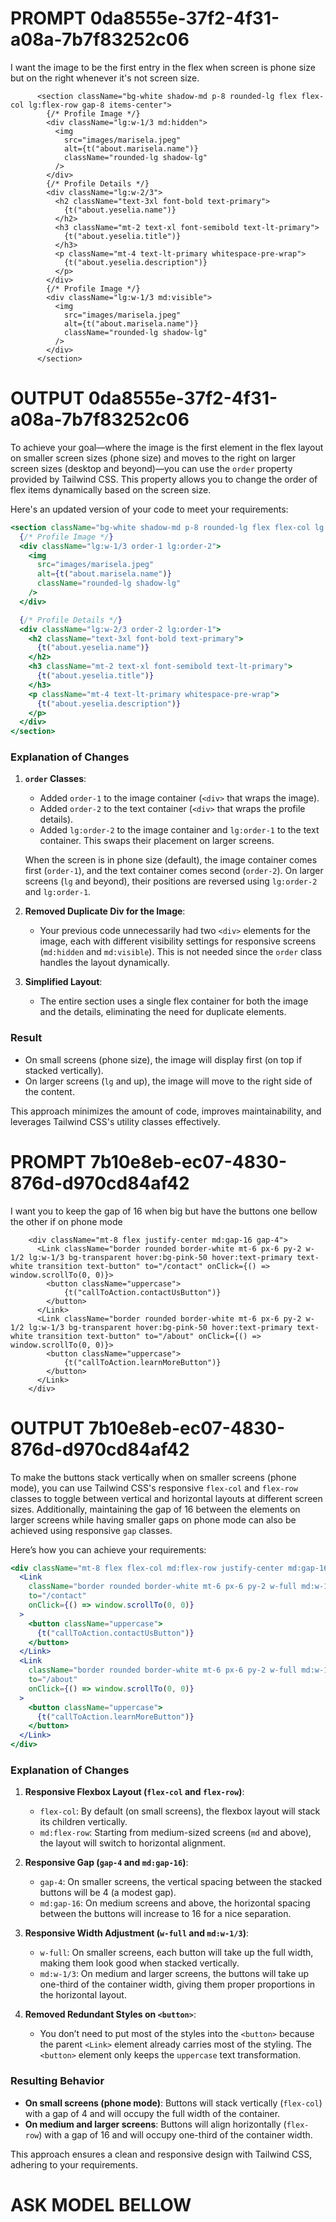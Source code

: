 # PROMPT 0da8555e-37f2-4f31-a08a-7b7f83252c06


I want the image to be the first entry in the flex when screen is phone size but on the right whenever it's not screen size.

          <section className="bg-white shadow-md p-8 rounded-lg flex flex-col lg:flex-row gap-8 items-center">
            {/* Profile Image */}
            <div className="lg:w-1/3 md:hidden">
              <img
                src="images/marisela.jpeg"
                alt={t("about.marisela.name")}
                className="rounded-lg shadow-lg"
              />
            </div>
            {/* Profile Details */}
            <div className="lg:w-2/3">
              <h2 className="text-3xl font-bold text-primary">
                {t("about.yeselia.name")}
              </h2>
              <h3 className="mt-2 text-xl font-semibold text-lt-primary">
                {t("about.yeselia.title")}
              </h3>
              <p className="mt-4 text-lt-primary whitespace-pre-wrap">
                {t("about.yeselia.description")}
              </p>
            </div>
            {/* Profile Image */}
            <div className="lg:w-1/3 md:visible">
              <img
                src="images/marisela.jpeg"
                alt={t("about.marisela.name")}
                className="rounded-lg shadow-lg"
              />
            </div>
          </section>

# OUTPUT 0da8555e-37f2-4f31-a08a-7b7f83252c06
To achieve your goal—where the image is the first element in the flex layout on smaller screen sizes (phone size) and moves to the right on larger screen sizes (desktop and beyond)—you can use the `order` property provided by Tailwind CSS. This property allows you to change the order of flex items dynamically based on the screen size.

Here's an updated version of your code to meet your requirements:

```jsx
<section className="bg-white shadow-md p-8 rounded-lg flex flex-col lg:flex-row gap-8 items-center">
  {/* Profile Image */}
  <div className="lg:w-1/3 order-1 lg:order-2">
    <img
      src="images/marisela.jpeg"
      alt={t("about.marisela.name")}
      className="rounded-lg shadow-lg"
    />
  </div>

  {/* Profile Details */}
  <div className="lg:w-2/3 order-2 lg:order-1">
    <h2 className="text-3xl font-bold text-primary">
      {t("about.yeselia.name")}
    </h2>
    <h3 className="mt-2 text-xl font-semibold text-lt-primary">
      {t("about.yeselia.title")}
    </h3>
    <p className="mt-4 text-lt-primary whitespace-pre-wrap">
      {t("about.yeselia.description")}
    </p>
  </div>
</section>
```

### Explanation of Changes
1. **`order` Classes**:
   - Added `order-1` to the image container (`<div>` that wraps the image).
   - Added `order-2` to the text container (`<div>` that wraps the profile details).
   - Added `lg:order-2` to the image container and `lg:order-1` to the text container. This swaps their placement on larger screens.

   When the screen is in phone size (default), the image container comes first (`order-1`), and the text container comes second (`order-2`). On larger screens (`lg` and beyond), their positions are reversed using `lg:order-2` and `lg:order-1`.

2. **Removed Duplicate Div for the Image**:
   - Your previous code unnecessarily had two `<div>` elements for the image, each with different visibility settings for responsive screens (`md:hidden` and `md:visible`). This is not needed since the `order` class handles the layout dynamically.

3. **Simplified Layout**:
   - The entire section uses a single flex container for both the image and the details, eliminating the need for duplicate elements.

### Result
- On small screens (phone size), the image will display first (on top if stacked vertically).
- On larger screens (`lg` and up), the image will move to the right side of the content.

This approach minimizes the amount of code, improves maintainability, and leverages Tailwind CSS's utility classes effectively.
# PROMPT 7b10e8eb-ec07-4830-876d-d970cd84af42


I want you to keep the gap of 16 when big but have the buttons one bellow the other if on phone mode

        <div className="mt-8 flex justify-center md:gap-16 gap-4">
          <Link className="border rounded border-white mt-6 px-6 py-2 w-1/2 lg:w-1/3 bg-transparent hover:bg-pink-50 hover:text-primary text-white transition text-button" to="/contact" onClick={() => window.scrollTo(0, 0)}>
            <button className="uppercase">
                {t("callToAction.contactUsButton")}
            </button>
          </Link>
          <Link className="border rounded border-white mt-6 px-6 py-2 w-1/2 lg:w-1/3 bg-transparent hover:bg-pink-50 hover:text-primary text-white transition text-button" to="/about" onClick={() => window.scrollTo(0, 0)}>
            <button className="uppercase">
                {t("callToAction.learnMoreButton")}
            </button>
          </Link>
        </div>

# OUTPUT 7b10e8eb-ec07-4830-876d-d970cd84af42
To make the buttons stack vertically when on smaller screens (phone mode), you can use Tailwind CSS's responsive `flex-col` and `flex-row` classes to toggle between vertical and horizontal layouts at different screen sizes. Additionally, maintaining the gap of 16 between the elements on larger screens while having smaller gaps on phone mode can also be achieved using responsive `gap` classes.

Here’s how you can achieve your requirements:

```jsx
<div className="mt-8 flex flex-col md:flex-row justify-center md:gap-16 gap-4">
  <Link
    className="border rounded border-white mt-6 px-6 py-2 w-full md:w-1/3 bg-transparent hover:bg-pink-50 hover:text-primary text-white transition text-button"
    to="/contact"
    onClick={() => window.scrollTo(0, 0)}
  >
    <button className="uppercase">
      {t("callToAction.contactUsButton")}
    </button>
  </Link>
  <Link
    className="border rounded border-white mt-6 px-6 py-2 w-full md:w-1/3 bg-transparent hover:bg-pink-50 hover:text-primary text-white transition text-button"
    to="/about"
    onClick={() => window.scrollTo(0, 0)}
  >
    <button className="uppercase">
      {t("callToAction.learnMoreButton")}
    </button>
  </Link>
</div>
```

### Explanation of Changes
1. **Responsive Flexbox Layout (`flex-col` and `flex-row`)**:
   - `flex-col`: By default (on small screens), the flexbox layout will stack its children vertically.
   - `md:flex-row`: Starting from medium-sized screens (`md` and above), the layout will switch to horizontal alignment.

2. **Responsive Gap (`gap-4` and `md:gap-16`)**:
   - `gap-4`: On smaller screens, the vertical spacing between the stacked buttons will be 4 (a modest gap).
   - `md:gap-16`: On medium screens and above, the horizontal spacing between the buttons will increase to 16 for a nice separation.

3. **Responsive Width Adjustment (`w-full` and `md:w-1/3`)**:
   - `w-full`: On smaller screens, each button will take up the full width, making them look good when stacked vertically.
   - `md:w-1/3`: On medium and larger screens, the buttons will take up one-third of the container width, giving them proper proportions in the horizontal layout.

4. **Removed Redundant Styles on `<button>`**:
   - You don’t need to put most of the styles into the `<button>` because the parent `<Link>` element already carries most of the styling. The `<button>` element only keeps the `uppercase` text transformation.

### Resulting Behavior
- **On small screens (phone mode)**: Buttons will stack vertically (`flex-col`) with a gap of 4 and will occupy the full width of the container.
- **On medium and larger screens**: Buttons will align horizontally (`flex-row`) with a gap of 16 and will occupy one-third of the container width.

This approach ensures a clean and responsive design with Tailwind CSS, adhering to your requirements.

# ASK MODEL BELLOW